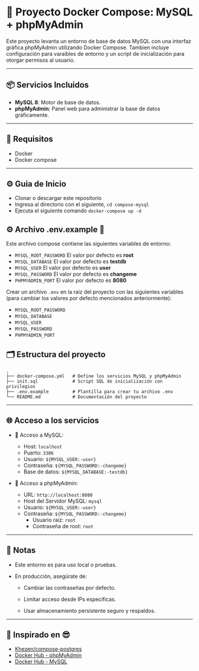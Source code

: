 # 🐬 Proyecto Docker Compose: MySQL + phpMyAdmin 

Este proyecto levanta un entorno de base de datos MySQL con una interfaz gráfica phpMyAdmin utilizando Docker Compose. Tambien incluye configuración para varaibles de entorno y un script de inicialización para otorgar permisos al usuario.

---

## 📦 Servicios Incluidos

- **MySQL 8**: Motor de base de datos.
- **phpMyAdmin**: Panel web para administrar la base de datos gráficamente.

---

## 🧾 Requisitos

- Docker
- Docker compose

---

## ⚙️ Guia de Inicio
* Clonar o descargar este repositorio
* Ingresa al directorio con el siguiente,  `cd compose-mysql`
* Ejecuta el siguiente comando `docker-compose up -d`

## ⚙️ Archivo .env.example 🧪

Este archivo compose contiene las siguientes variables de entorno:

* `MYSQL_ROOT_PASSWORD`  El valor por defecto es **root**
* `MYSQL_DATABASE`  El valor por defecto es **testdb**
* `MYSQL_USER`  El valor por defecto es **user**
* `MYSQL_PASSWORD`  El valor por defecto es **changeme**
* `PHPMYADMIN_PORT`  El valor por defecto es **8080**

Crear un archivo `.env` en la raiz del proyecto con las siguientes variables (para cambiar los valores por defecto mencionados anteriormente):

* `MYSQL_ROOT_PASSWORD`
* `MYSQL_DATABASE` 
* `MYSQL_USER`  
* `MYSQL_PASSWORD`  
* `PHPMYADMIN_PORT`

## 🗂️ Estructura del proyecto
```text
.
├── docker-compose.yml   # Define los servicios MySQL y phpMyAdmin
├── init.sql             # Script SQL de inicialización con privilegios
├── .env.example         # Plantilla para crear tu archivo .env
└── README.md            # Documentación del proyecto
```
---

## 🌐 Acceso a los servicios
- 🐬 Acceso a MySQL:
  - Host: `localhost`
  - Puerto: `3306`
  - Usuario: `${MYSQL_USER:-user}`
  - Contraseña: `${MYSQL_PASSWORD:-changeme}`
  - Base de datos: `${MYSQL_DATABASE:-testdb}`
    
- 🧭 Acceso a phpMyAdmin:
  - URL: `http://localhost:8080`
  - Host del Servidor MySQL: `mysql`
  - Usuario: `${MYSQL_USER:-user}`
  - Contraseña: `${MYSQL_PASSWORD:-changeme}`
    - Usuario raiz: `root`
    - Contraseña de root: `root`

---

## 📝 Notas
- Este entorno es para uso local o pruebas.

- En producción, asegúrate de:

  - Cambiar las contraseñas por defecto.

  - Limitar acceso desde IPs específicas.

  - Usar almacenamiento persistente seguro y respaldos.

---

## 📌 Inspirado en 😎

- [Khezen/compose-postgres](https://github.com/khezen/compose-postgres)
- [Docker Hub - phpMyAdmin](https://hub.docker.com/_/phpmyadmin)
- [Docker Hub - MySQL](https://hub.docker.com/_/mysql)
